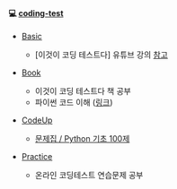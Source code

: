 #### :computer: [coding-test](./coding-test)

- [Basic](./Basic)

  - [이것이 코딩 테스트다] 유튜브 강의 [참고](https://youtu.be/Mf0pYO8VAZk)

- [Book](./Book)

  - 이것이 코딩 테스트다 책 공부
  - 파이썬 코드 이해 ([링크](http://pythontutor.com/))

- [CodeUp](.\CodeUp)

  - [문제집 / Python 기초 100제](https://www.codeup.kr/problemsetsol.php?psid=33)

- [Practice](.\Practice)

  - 온라인 코딩테스트 연습문제 공부

  

